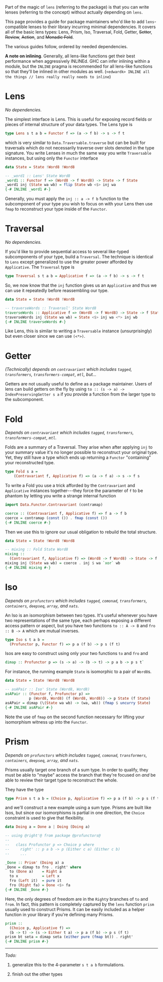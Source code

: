 Part of the magic of `lens` (referring to the package) is that you can
write lenses (referring to the concept) without actually depending on
`lens`.

This page provides a guide for package maintainers who'd like to add
`lens`-compatible lenses to their library incurring minimal
dependencies. It covers all of the basic lens types: Lens, Prism, Iso,
Traversal, Fold, Getter, ~~Setter~~, ~~Review~~, ~~Action~~, and
~~Monadic Fold~~.

The various guides follow, ordered by needed dependencies.

**A note on inlining**. Generally, all lens-like functions get their
best performance when aggressively INLINEd. GHC can infer inlining
within a module, but the `INLINE` pragma is recommended for all
lens-like functions so that they'll be inlined in other modules as
well. (`<edwardk> INLINE all the things // lens really really needs to inline`)

Lens
====

*No dependencies.*

The simplest interface is Lens. This is useful for exposing record
fields or pieces of internal structure of your data types. The Lens
type is

```haskell
type Lens s t a b = Functor f => (a -> f b) -> s -> f t
```

which is very similar to `Data.Traversable.traverse` but can be built
for traversals which do not necessarily traverse over slots denoted in
the type signature. You write Lenses in much the same way you write
`Traversable` instances, but using only the `Functor` interface

```haskell
data State = State !Word8 !Word8

-- _word1 :: Lens' State Word8
_word1 :: Functor f => (Word8 -> f Word8) -> State -> f State
_word1 inj (State wa wb) = flip State wb <$> inj wa
{-# INLINE _word1 #-}
```

Generally, you must apply the `inj :: a -> f b` function to the
subcomponent of your type you wish to focus on with your Lens then use
`fmap` to reconstruct your type inside of the `Functor`.


Traversal
=========

*No dependencies.*

If you'd like to provide sequential access to several like-typed
subcomponents of your type, build a `Traversal`. The technique is
identical to `Lens` except generalized to use the greater power
afforded by `Applicative`. The `Traversal` type is

```haskell
type Traversal s t a b = Applicative f => (a -> f b) -> s -> f t
```

So, we now know that the `inj` function gives us an `Applicative` and
thus we can use it repeatedly before reassembling our type.

```haskell
data State = State !Word8 !Word8

-- traverseWords :: Traverasl' State Word8
traverseWords :: Applicative f => (Word8 -> f Word8) -> State -> f State
traverseWords inj (State wa wb) = State <$> inj wa <*> inj wb
{-# INLINE traverseWords #-}
```

Like Lens, this is similar to writing a `Traversable` instance
(unsurprisingly) but even closer since we can use `(<*>)`.


Getter
======

*(Technically) depends on `contravariant` which includes `tagged`,
 `transformers`, `transformers-compat`, `mtl`, but...*

Getters are not usually useful to define as a package
maintainer. Users of lens can build getters on the fly by using `to ::
(s -> a) -> IndexPreservingGetter s a` if you provide a function from
the larger type to the subcomponent.


Fold
====

*Depends on `contravariant` which includes `tagged`, `transformers`,
 `transformers-compat`, `mtl`.*
 
Folds are a summary of a Traversal. They arise when after applying
`inj` to your summary value it's no longer possible to reconstruct
your original type. Yet, they still have a type which ends up
returning a `Functor` "containing" your reconstructed type.
 
```haskell
type Fold s a = 
    (Contravariant f, Applicative f) => (a -> f a) -> s -> f s
```

To write a Fold you use a trick afforded by the `Contravariant` and
`Applicative` instances together---they force the parameter of `f` to
be phantom by letting you write a strange internal function

```haskell
import Data.Functor.Contravariant (contramap)

coerce :: (Contravariant f, Applicative f) => f a -> f b
coerce = contramap (const ()) . fmap (const ())
{-# INLINE coerce #-}
```

Then we use this to ignore our usual obligation to rebuild the total
structure.

```haskell
data State = State !Word8 !Word8

-- mixing :: Fold State Word8
mixing :: 
  (Contravariant f, Applicative f) => (Word8 -> f Word8) -> State -> f State
mixing inj (State wa wb) = coerce . inj $ wa `xor` wb
{-# INLINE mixing #-}
```


Iso
===

*Depends on `profunctors` which includes `tagged`, `comonad`,
 `transformers`, `containers`, `deepseq`, `array`, and `nats`.*

An Iso is an isomorphism between two types. It's useful whenever you
have two representations of the same type, each perhaps exposing a
different access pattern or aspect, but you have two functions `to ::
A -> B` and `fro :: B -> A` which are mutual inverses.

```haskell
type Iso s t a b =
  (Profunctor p, Functor f) => p a (f b) -> p s (f t)
```

Isos are easy to construct using only your two functions `to` and
`fro` and 

```haskell
dimap :: Profunctor p => (s -> a) -> (b -> t) -> p a b -> p s t`
```

For instance, the running example `State` is isomorphic to a pair of
`Word8`s.

```haskell
data State = State !Word8 !Word8

-- asAPair :: Iso' State (Word8, Word8)
asAPair :: (Functor f, Profunctor p) =>
           p (Word8, Word8) (f (Word8, Word8)) -> p State (f State)
asAPair = dimap (\(State wa wb) -> (wa, wb)) (fmap $ uncurry State)
{-# INLINE asAPair #-}
```

Note the use of `fmap` on the second function necessary for lifting
your isomorphism witness up into the `Functor`.


Prism
=====

*Depends on `profunctors` which includes `tagged`, `comonad`,
 `transformers`, `containers`, `deepseq`, `array`, and `nats`.*

Prisms usually target one branch of a sum type. In order to qualify,
they must be able to "maybe" access the branch that they're focused on
*and* be able to review their target type to reconstruct the whole.

They have the type

```haskell
type Prism s t a b = (Choice p, Applicative f) => p a (f b) -> p s (f t)
```

and we'll construct a new example using a sum type. Prisms are built
like Isos, but since our isomorphisms is partial in one direction, the
`Choice` constraint is used to give that flexibility.

```haskell
data Doing a = Done a | Doing (Doing a)

-- using @right'@ from package @profunctors@
-- 
--   class Profunctor p => Choice p where
--     right' :: p a b -> p (Either c a) (Either c b)
--     ...

_Done :: Prism' (Doing a) a
_Done = dimap to fro . right' where
  to (Done a)    = Right a
  to x           = Left x
  fro (Left it)  = pure it
  fro (Right fa) = Done <$> fa
{-# INLINE _Done #-}
```

Here, the only degrees of freedom are in the `Right`y branches of `to`
and `from`. In fact, this pattern is completely captured by the `lens`
function `prism` usually used to construct Prisms. It can be easily
included as a helper function in your library if you're defining many
Prisms.

```haskell
prism :: 
  (Choice p, Applicative f) => 
  (b -> t) -> (s -> Either t a) -> p a (f b) -> p s (f t)
prism bt seta = dimap seta (either pure (fmap bt)) . right'
{-# INLINE prism #-}
```

---

*Todo:*

1. generalize this to the 4-parameter `s t a b` formulations.

2. finish out the other types
